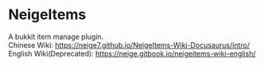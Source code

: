 # NeigeItems

A bukkit item manage plugin.  
Chinese Wiki: https://neige7.github.io/NeigeItems-Wiki-Docusaurus/intro/  
English Wiki(Deprecated): https://neige.gitbook.io/neigeitems-wiki-english/  
